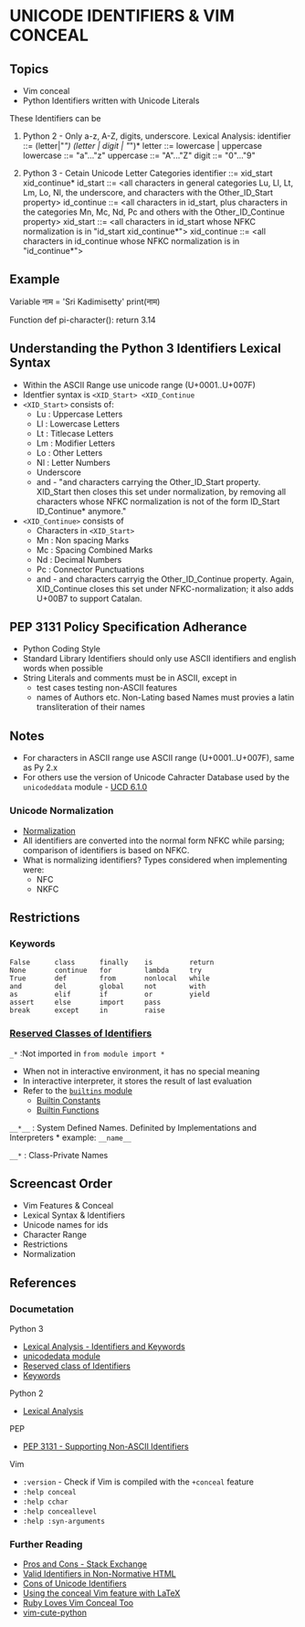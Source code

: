 # UNICODE IDENTIFIERS & VIM CONCEAL

## Topics 
- Vim conceal
- Python Identifiers written with Unicode Literals

These Identifiers can be 
1. Python 2 - Only a-z, A-Z, digits, underscore. Lexical Analysis:
    identifier ::=  (letter|"_") (letter | digit | "_")*
    letter     ::=  lowercase | uppercase
    lowercase  ::=  "a"..."z"
    uppercase  ::=  "A"..."Z"
    digit      ::=  "0"..."9"

2. Python 3 - Cetain Unicode Letter Categories 
    identifier   ::=  xid_start xid_continue*
    id_start     ::=  <all characters in general categories Lu, Ll, Lt, Lm, Lo, Nl, the underscore, and characters with the Other_ID_Start property>
    id_continue  ::=  <all characters in id_start, plus characters in the categories Mn, Mc, Nd, Pc and others with the Other_ID_Continue property>
    xid_start    ::=  <all characters in id_start whose NFKC normalization is in "id_start xid_continue*">
    xid_continue ::=  <all characters in id_continue whose NFKC normalization is in "id_continue*">

## Example
Variable
    नाम = 'Sri Kadimisetty'
    print(नाम)

Function
    def pi-character():
        return 3.14

## Understanding the Python 3 Identifiers Lexical Syntax
- Within the ASCII Range use unicode range (U+0001..U+007F)
- Identfier syntax is `<XID_Start> <XID_Continue`
- `<XID_Start>` consists of:
    * Lu : Uppercase Letters
    * Ll : Lowercase Letters
    * Lt : Titlecase Letters
    * Lm : Modifier Letters
    * Lo : Other Letters
    * Nl : Letter Numbers
    * Underscore
    * and - 
        "and characters carrying the Other_ID_Start property. XID_Start then closes this set under normalization, by removing all characters whose NFKC normalization is not of the form ID_Start ID_Continue* anymore."
- `<XID_Continue>` consists of
    * Characters in `<XID_Start>`
    * Mn : Non spacing Marks
    * Mc : Spacing Combined Marks
    * Nd : Decimal Numbers
    * Pc : Connector Punctuations
    * and - 
        and characters carryig the Other_ID_Continue property. Again, XID_Continue closes this set under NFKC-normalization; it also adds U+00B7 to support Catalan.

## PEP 3131 Policy Specification Adherance
- Python Coding Style
- Standard Library Identifiers should only use ASCII identifiers and english words when possible
- String Literals and comments must be in ASCII, except in
    * test cases testing non-ASCII features
    * names of Authors etc. Non-Lating based Names must provies a latin transliteration of their names


## Notes
- For characters in ASCII range use ASCII range (U+0001..U+007F), same as Py 2.x
- For others use the version of Unicode Cahracter Database used by the `unicodeddata` module - [UCD 6.1.0](http://www.unicode.org/Public/6.1.0/ucd/)
### Unicode Normalization
- [Normalization](http://en.wikipedia.org/wiki/Unicode_equivalence#Normalization)
- All identifiers are converted into the normal form NFKC while parsing; comparison of identifiers is based on NFKC.
- What is normalizing identifiers? Types considered when implementing were:
    * NFC
    * NKFC

## Restrictions
### Keywords
    False      class      finally    is         return
    None       continue   for        lambda     try
    True       def        from       nonlocal   while
    and        del        global     not        with
    as         elif       if         or         yield
    assert     else       import     pass
    break      except     in         raise

### [Reserved Classes of Identifiers](http://docs.python.org/2/reference/simple_stmts.html#import)
`_*`
:Not imported in `from module import *`
- When not in interactive environment, it has no special meaning
- In interactive interpreter, it stores the result of last evaluation
- Refer to the [`builtins` module](http://docs.python.org/3/library/builtins.html#module-builtins)
    * [Builtin Constants](http://docs.python.org/3/library/constants.html#built-in-constants)
    * [Builtin Functions](http://docs.python.org/3/library/functions.html#built-in-functions)

`__*__`
: System Defined Names. Definited by Implementations and Interpreters
    * example: `__name__`

`__*`
: Class-Private Names

## Screencast Order
- Vim Features & Conceal
- Lexical Syntax & Identifiers
- Unicode names for ids
- Character Range
- Restrictions
- Normalization


## References
### Documetation
Python 3
- [Lexical Analysis - Identifiers and Keywords](http://docs.python.org/3/reference/lexical_analysis.html#identifiers)
- [unicodedata module](http://docs.python.org/3/library/unicodedata.html#module-unicodedata)
- [Reserved class of Identifiers](http://docs.python.org/3/reference/lexical_analysis.html#reserved-classes-of-identifiers)
- [Keywords](http://docs.python.org/3/reference/lexical_analysis.html#keywords)

Python 2
- [Lexical Analysis](http://docs.python.org/2/reference/lexical_analysis.html#identifiers)

PEP
- [PEP 3131 - Supporting Non-ASCII Identifiers](http://www.python.org/dev/peps/pep-3131/)

Vim
- `:version` - Check if Vim is compiled with the `+conceal` feature
- `:help conceal`
- `:help cchar`
- `:help conceallevel`
- `:help :syn-arguments`


### Further Reading
- [Pros and Cons - Stack Exchange](http://programmers.stackexchange.com/questions/16010/is-it-bad-to-use-unicode-characters-in-variable-names)
- [Valid Identifiers in Non-Normative HTML](http://www.dcl.hpi.uni-potsdam.de/home/loewis/table-3131.html)
- [Cons of Unicode Identifiers](http://mail.python.org/pipermail/python-3000/2007-June/008161.html)
- [Using the conceal Vim feature with LaTeX](http://b4winckler.wordpress.com/2010/08/07/using-the-conceal-vim-feature-with-latex/)
- [Ruby Loves Vim Conceal Too](http://ithaca.arpinum.org/2010/11/06/vim-conceal-for-ruby.html)
- [vim-cute-python](https://github.com/ehamberg/vim-cute-python)
